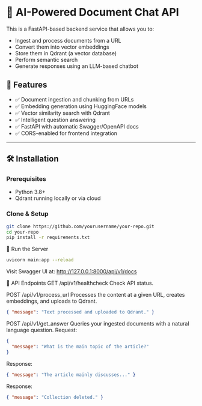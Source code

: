 # 🧠 AI-Powered Document Chat API

This is a FastAPI-based backend service that allows you to:

- Ingest and process documents from a URL
- Convert them into vector embeddings
- Store them in Qdrant (a vector database)
- Perform semantic search
- Generate responses using an LLM-based chatbot

## 🚀 Features

- ✅ Document ingestion and chunking from URLs
- ✅ Embedding generation using HuggingFace models
- ✅ Vector similarity search with Qdrant
- ✅ Intelligent question answering
- ✅ FastAPI with automatic Swagger/OpenAPI docs
- ✅ CORS-enabled for frontend integration

---

## 🛠️ Installation

### Prerequisites

- Python 3.8+
- Qdrant running locally or via cloud

### Clone & Setup

```bash
git clone https://github.com/yourusername/your-repo.git
cd your-repo
pip install -r requirements.txt
```

🧪 Run the Server

```bash
uvicorn main:app --reload
```
Visit Swagger UI at: http://127.0.0.1:8000/api/v1/docs

📡 API Endpoints
GET /api/v1/healthcheck
Check API status.

POST /api/v1/process_url
Processes the content at a given URL, creates embeddings, and uploads to Qdrant.

```json 
{ "message": "Text processed and uploaded to Qdrant." }
```
POST /api/v1/get_answer
Queries your ingested documents with a natural language question.
Request:

```json
{
  "message": "What is the main topic of the article?"
}
```

Response:

```json
{ "message": "The article mainly discusses..." }
```

Response:

```json
{ "message": "Collection deleted." }
```
